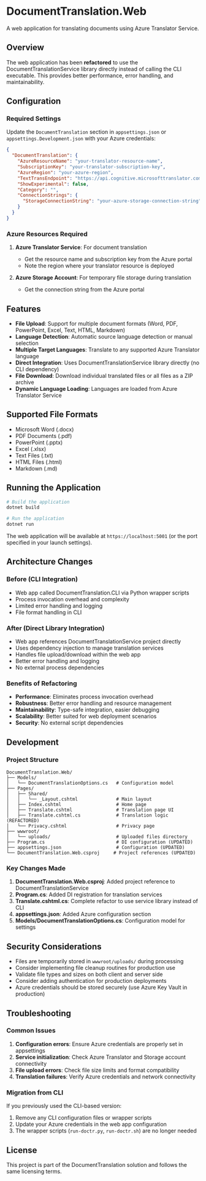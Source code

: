 # DocumentTranslation.Web

A web application for translating documents using Azure Translator Service.

## Overview

The web application has been **refactored** to use the DocumentTranslationService library directly instead of calling the CLI executable. This provides better performance, error handling, and maintainability.

## Configuration

### Required Settings

Update the `DocumentTranslation` section in `appsettings.json` or `appsettings.Development.json` with your Azure credentials:

```json
{
  "DocumentTranslation": {
    "AzureResourceName": "your-translator-resource-name",
    "SubscriptionKey": "your-translator-subscription-key", 
    "AzureRegion": "your-azure-region",
    "TextTransEndpoint": "https://api.cognitive.microsofttranslator.com/",
    "ShowExperimental": false,
    "Category": "",
    "ConnectionStrings": {
      "StorageConnectionString": "your-azure-storage-connection-string"
    }
  }
}
```

### Azure Resources Required

1. **Azure Translator Service**: For document translation
   - Get the resource name and subscription key from the Azure portal
   - Note the region where your translator resource is deployed

2. **Azure Storage Account**: For temporary file storage during translation
   - Get the connection string from the Azure portal

## Features

- **File Upload**: Support for multiple document formats (Word, PDF, PowerPoint, Excel, Text, HTML, Markdown)
- **Language Detection**: Automatic source language detection or manual selection
- **Multiple Target Languages**: Translate to any supported Azure Translator language
- **Direct Integration**: Uses DocumentTranslationService library directly (no CLI dependency)
- **File Download**: Download individual translated files or all files as a ZIP archive
- **Dynamic Language Loading**: Languages are loaded from Azure Translator Service

## Supported File Formats

- Microsoft Word (.docx)
- PDF Documents (.pdf)
- PowerPoint (.pptx)
- Excel (.xlsx)
- Text Files (.txt)
- HTML Files (.html)
- Markdown (.md)

## Running the Application

```bash
# Build the application
dotnet build

# Run the application
dotnet run
```

The web application will be available at `https://localhost:5001` (or the port specified in your launch settings).

## Architecture Changes

### Before (CLI Integration)
- Web app called DocumentTranslation.CLI via Python wrapper scripts
- Process invocation overhead and complexity
- Limited error handling and logging
- File format handling in CLI

### After (Direct Library Integration)
- Web app references DocumentTranslationService project directly
- Uses dependency injection to manage translation services
- Handles file upload/download within the web app
- Better error handling and logging
- No external process dependencies

### Benefits of Refactoring
- **Performance**: Eliminates process invocation overhead
- **Robustness**: Better error handling and resource management
- **Maintainability**: Type-safe integration, easier debugging
- **Scalability**: Better suited for web deployment scenarios
- **Security**: No external script dependencies

## Development

### Project Structure

```
DocumentTranslation.Web/
├── Models/
│   └── DocumentTranslationOptions.cs   # Configuration model
├── Pages/
│   ├── Shared/
│   │   └── _Layout.cshtml              # Main layout
│   ├── Index.cshtml                    # Home page
│   ├── Translate.cshtml                # Translation page UI
│   ├── Translate.cshtml.cs             # Translation logic (REFACTORED)
│   └── Privacy.cshtml                  # Privacy page
├── wwwroot/
│   └── uploads/                        # Uploaded files directory
├── Program.cs                          # DI configuration (UPDATED)
├── appsettings.json                    # Configuration (UPDATED)
└── DocumentTranslation.Web.csproj     # Project references (UPDATED)
```

### Key Changes Made

1. **DocumentTranslation.Web.csproj**: Added project reference to DocumentTranslationService
2. **Program.cs**: Added DI registration for translation services
3. **Translate.cshtml.cs**: Complete refactor to use service library instead of CLI
4. **appsettings.json**: Added Azure configuration section
5. **Models/DocumentTranslationOptions.cs**: Configuration model for settings

## Security Considerations

- Files are temporarily stored in `wwwroot/uploads/` during processing
- Consider implementing file cleanup routines for production use
- Validate file types and sizes on both client and server side
- Consider adding authentication for production deployments
- Azure credentials should be stored securely (use Azure Key Vault in production)

## Troubleshooting

### Common Issues

1. **Configuration errors**: Ensure Azure credentials are properly set in appsettings
2. **Service initialization**: Check Azure Translator and Storage account connectivity
3. **File upload errors**: Check file size limits and format compatibility
4. **Translation failures**: Verify Azure credentials and network connectivity

### Migration from CLI

If you previously used the CLI-based version:
1. Remove any CLI configuration files or wrapper scripts
2. Update your Azure credentials in the web app configuration
3. The wrapper scripts (`run-doctr.py`, `run-doctr.sh`) are no longer needed

## License

This project is part of the DocumentTranslation solution and follows the same licensing terms.